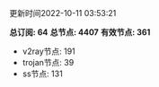 更新时间2022-10-11 03:53:21

**总订阅: 64**
**总节点: 4407**
**有效节点: 361**
- v2ray节点: 191
- trojan节点: 39
- ss节点: 131
